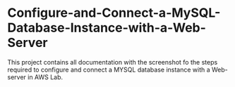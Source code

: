 # Configure-and-Connect-a-MySQL-Database-Instance-with-a-Web-Server
This project contains all documentation with the screenshot fo the steps required to configure and connect a MYSQL database instance with a Web-server in AWS Lab.
